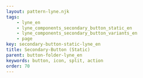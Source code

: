```yaml
---
layout: pattern-lyne.njk
tags: 
    - lyne_en
    - lyne_components_secondary_button_static_en
    - lyne_components_secondary_button_variants_en
    - page
key: secondary-button-static-lyne_en
title: Secondary-Button (Static)
parent: button-folder-lyne_en
keywords: button, icon, split, action
order: 70
---
```

